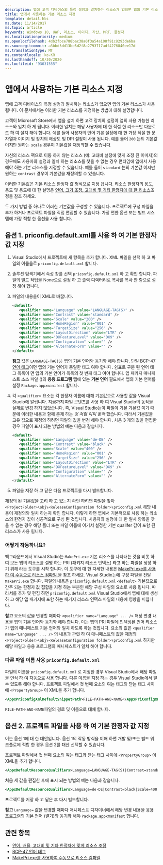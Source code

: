```yaml
---
description: 앱에 고객 디바이스의 특정 설정과 일치하는 리소스가 없으면 앱의 기본 리소스가 사용됩니다. 이 문서에서는 이러한 기본 리소스를 지정하는 방법에 대해 설명합니다.
title: 앱에서 사용하는 기본 리소스 지정
template: detail.hbs
ms.date: 11/14/2017
ms.topic: article
keywords: Windows 10, UWP, 리소스, 이미지, 자산, MRT, 한정자
ms.localizationpriority: medium
ms.openlocfilehash: 4db2fbce788bac38a0f3a54a108f91c8293de6ba
ms.sourcegitcommit: a3bbd3dd13be5d2f8a2793717adf4276840ee17d
ms.translationtype: MT
ms.contentlocale: ko-KR
ms.lasthandoff: 10/30/2020
ms.locfileid: "93031555"
---
```

# <a name="specify-the-default-resources-that-your-app-uses"></a>앱에서 사용하는 기본 리소스 지정

앱에 고객 디바이스의 특정 설정과 일치하는 리소스가 없으면 앱의 기본 리소스가 사용됩니다. 이 문서에서는 이러한 기본 리소스를 지정하는 방법에 대해 설명합니다.

고객이 Microsoft Store에서 앱을 설치 하면 고객 장치의 설정이 앱의 사용 가능한 리소스와 일치 하 게 됩니다. 이러한 일치는 해당 사용자에 대 한 적절 한 리소스만 다운로드 하 여 설치 해야 합니다. 예를 들어 사용자의 언어 기본 설정에 대 한 가장 적절 한 문자열과 이미지 및 장치의 해상도 및 DPI 설정이 사용 됩니다. 예를 들어 `200` 는의 기본값 이지만 원하는 `scale` 경우이 기본값을 재정의할 수 있습니다.

자신의 리소스 팩으로 이동 하지 않는 리소스 (예: 고대비 설정에 맞게 조정 된 이미지)의 경우에도 사용자의 설정과 일치 하는 리소스를 찾을 수 없는 경우 런타임에 앱에서 사용 해야 하는 기본 리소스를 지정할 수 있습니다. 예를 들어 `standard` 는의 기본값 이지만 원하는 `contrast` 경우이 기본값을 재정의할 수 있습니다.

이러한 기본값은 기본 리소스 한정자 값 형식으로 지정 됩니다. 리소스 한정자의 용도, 용도 및 용도에 대 한 설명은 [언어, 크기 조정, 고대비 및 기타 한정자에 대 한 리소스](tailor-resources-lang-scale-contrast.md)조정을 참조 하세요.

두 가지 방법 중 하나로 이러한 기본값을 구성할 수 있습니다. 프로젝트에 구성 파일을 추가 하거나 프로젝트 파일을 직접 편집할 수 있습니다. 가장 편한 옵션 또는 빌드 시스템에 가장 적합 한 옵션을 사용 합니다.

## <a name="option-1-use-priconfigdefaultxml-to-specify-default-qualifier-values"></a>옵션 1. priconfig.default.xml를 사용 하 여 기본 한정자 값 지정

1. Visual Studio에서 프로젝트에 새 항목을 추가 합니다. XML 파일을 선택 하 고 파일의 이름을로 `priconfig.default.xml` 합니다.
2. 솔루션 탐색기에서 속성 창를 선택 `priconfig.default.xml` 하 고 확인 합니다. 파일의 빌드 작업을 None으로 설정 하 고 출력 디렉터리로 복사를 복사 안 함으로 설정 해야 합니다.
3. 파일의 내용을이 XML로 바꿉니다.
   ```xml
   <default>
      <qualifier name="Language" value="LANGUAGE-TAG(S)" />
      <qualifier name="Contrast" value="standard" />
      <qualifier name="Scale" value="200" />
      <qualifier name="HomeRegion" value="001" />
      <qualifier name="TargetSize" value="256" />
      <qualifier name="LayoutDirection" value="LTR" />
      <qualifier name="DXFeatureLevel" value="DX9" />
      <qualifier name="Configuration" value="" />
      <qualifier name="AlternateForm" value="" />
   </default>
   ```
   
   **참고** 값은 `LANGUAGE-TAG(S)` 앱의 기본 언어와 동기화 해야 합니다. 단일 [BCP-47 언어 태그](https://tools.ietf.org/html/bcp47)이면 앱의 기본 언어가 동일한 태그 여야 합니다. 쉼표로 구분 된 언어 태그 목록이 면 앱의 기본 언어가 목록의 첫 번째 태그 여야 합니다. 앱 패키지 매니페스트 소스 파일 ()의 **응용 프로그램** 탭에 있는 **기본 언어** 필드에서 앱의 기본 언어를 설정 `Package.appxmanifest` 합니다.

4. 각 `<qualifier>` 요소는 각 한정자 이름에 대해 기본값으로 사용할 값을 Visual Studio에 알립니다. 지금까지 파일 콘텐츠를 사용 하 여 Visual Studio의 동작을 실제로 변경 하지 않았습니다. 즉, Visual Studio는이 파일이 기본 기본값 이기 때문에 이러한 내용과 함께 존재 하는 *것 처럼 이미 동작* 했습니다. 따라서 기본값을 고유 값으로 재정의 하려면 파일의 값을 변경 해야 합니다. 처음 3 개의 값을 편집한 경우 파일이 표시 되는 방법의 예는 다음과 같습니다.
   ```xml
   <default>
      <qualifier name="Language" value="de-DE" />
      <qualifier name="Contrast" value="black" />
      <qualifier name="Scale" value="400" />
      <qualifier name="HomeRegion" value="001" />
      <qualifier name="TargetSize" value="256" />
      <qualifier name="LayoutDirection" value="LTR" />
      <qualifier name="DXFeatureLevel" value="DX9" />
      <qualifier name="Configuration" value="" />
      <qualifier name="AlternateForm" value="" />
   </default>
   ```
5. 파일을 저장 하 고 닫은 다음 프로젝트를 다시 빌드합니다.

재정의 된 기본값을 고려 하 고 있는지 확인 하려면 파일을 찾아 `<ProjectFolder>\obj\<ReleaseConfiguration folder>\priconfig.xml` 해당 내용이 재정의와 일치 하는지 확인 합니다. 이렇게 하면 앱에서 기본적으로 사용 하는 리소스의 한정자 값이 성공적으로 구성 된 것입니다. 사용자의 설정에 대 한 일치 항목을 찾을 수 없는 경우 해당 폴더 또는 파일 이름에 여기서 설정한 기본 qualifer 값이 포함 된 리소스가 사용 됩니다.

### <a name="how-does-this-work"></a>어떻게 작동하나요?

백그라운드에서 Visual Studio는 `MakePri.exe` 기본 리소스를 나타내는 것을 비롯 하 여 모든 앱의 리소스를 설명 하는 PRI (패키지 리소스 인덱스) 라고 하는 파일을 생성 하기 위해 라는 도구를 시작 합니다. 이 도구에 대 한 자세한 내용은 [MakePri.exe를 사용 하 여 수동으로 리소스 컴파일 ](compile-resources-manually-with-makepri.md)을 참조 하세요. Visual Studio는에 구성 파일을 전달 `MakePri.exe` 합니다. 파일의 내용은 `priconfig.default.xml` `<default>` 기본값으로 간주 되는 한정자 값 집합을 지정 하는 부분인 해당 구성 파일의 요소로 사용 됩니다. 따라서를 추가 및 편집 하면 `priconfig.default.xml` Visual Studio에서 앱에 대해 생성 하 고 해당 앱 패키지에 포함 하는 패키지 리소스 인덱스 파일의 내용에 영향을 미칩니다.

**참고** 요소의 값을 변경할 때마다 `<qualifier name="Language" ... />` 해당 변경 내용을 앱의 기본 언어와 동기화 해야 합니다. 이는 앱의 PRI 파일에 인덱싱된 언어 리소스가 앱의 매니페스트 기본 언어와 일치 하도록 하는 것입니다. 요소의 값은 `<qualifier name="Language" ... />` 의 내용과 관련 하 여 매니페스트의 값을 재정의 `<ProjectFolder>\obj\<ReleaseConfiguration folder>\priconfig.xml` 하지만 해당 파일과 응용 프로그램의 매니페스트가 일치 해야 합니다.

### <a name="using-a-different-file-name-than-priconfigdefaultxml"></a>다른 파일 이름 사용 `priconfig.default.xml`

파일의 이름을 `priconfig.default.xml` 로 지정한 경우 Visual Studio에서 해당 파일을 인식 하 여 자동으로 사용 합니다. 다른 이름을 지정 하는 경우 Visual Studio에서 알 수 있도록 해야 합니다. 프로젝트 파일에서 첫 번째 요소의 여는 태그와 닫는 태그 사이에 `<PropertyGroup>` 이 XML을 추가 합니다.

```xml
<AppxPriConfigXmlDefaultSnippetPath>FILE-PATH-AND-NAME</AppxPriConfigXmlDefaultSnippetPath>
```

`FILE-PATH-AND-NAME`파일의 경로 및 이름으로 대체 합니다.

## <a name="option-2-use-your-project-file-to-specify-default-qualifier-values"></a>옵션 2. 프로젝트 파일을 사용 하 여 기본 한정자 값 지정

이는 옵션 1에 대 한 대안입니다. 옵션 1의 작동 방식을 이해 하면 개발 및/또는 빌드 워크플로에 적합 한 경우 옵션 2를 대신 선택할 수 있습니다.

프로젝트 파일에서 첫 번째 요소의 여는 태그와 닫는 태그 사이에 `<PropertyGroup>` 이 XML을 추가 합니다.

```xml
<AppxDefaultResourceQualifiers>Language=LANGUAGE-TAG(S)|Contrast=standard|Scale=200|HomeRegion=001|TargetSize=256|LayoutDirection=LTR|DXFeatureLevel=DX9|Configuration=|AlternateForm=</AppxDefaultResourceQualifiers>
```

처음 세 값을 편집한 후에 표시 되는 방법의 예는 다음과 같습니다.

```xml
<AppxDefaultResourceQualifiers>Language=de-DE|Contrast=black|Scale=400|HomeRegion=001|TargetSize=256|LayoutDirection=LTR|DXFeatureLevel=DX9|Configuration=|AlternateForm=</AppxDefaultResourceQualifiers>
```

프로젝트를 저장 하 고 닫은 후 다시 빌드합니다.

**참고** `Language=` 값을 변경할 때마다 매니페스트 디자이너에서 해당 변경 내용을 응용 프로그램의 기본 언어 (열기)와 동기화 해야 `Package.appxmanifest` 합니다.

## <a name="related-topics"></a>관련 항목

* [언어, 배율, 고대비 및 기타 한정자에 맞게 리소스 조정](tailor-resources-lang-scale-contrast.md)
* [BCP-47 언어 태그](https://tools.ietf.org/html/bcp47)
* [MakePri.exe를 사용하여 수동으로 리소스 컴파일](compile-resources-manually-with-makepri.md)
